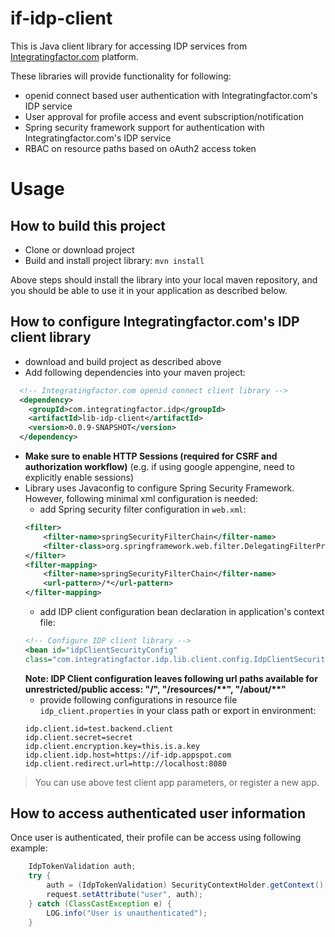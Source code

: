 # if-idp-client
This is Java client library for accessing IDP services from [Integratingfactor.com](http://www.integratingfactor.com) platform.

These libraries will provide functionality for following:
* openid connect based user authentication with Integratingfactor.com's IDP service
* User approval for profile access and event subscription/notification
* Spring security framework support for authentication with Integratingfactor.com's IDP service
* RBAC on resource paths based on oAuth2 access token

# Usage

## How to build this project
* Clone or download project
* Build and install project library: `mvn install`

Above steps should install the library into your local maven repository, and you should be able to use it in your application as described below.

## How to configure Integratingfactor.com's IDP client library
* download and build project as described above
* Add following dependencies into your maven project:
```XML
  <!-- Integratingfactor.com openid connect client library -->
  <dependency>
    <groupId>com.integratingfactor.idp</groupId>
    <artifactId>lib-idp-client</artifactId>
    <version>0.0.9-SNAPSHOT</version>
  </dependency>
```
* **Make sure to enable HTTP Sessions (required for CSRF and authorization workflow)** (e.g. if using google appengine, need to explicitly enable sessions)
* Library uses Javaconfig to configure Spring Security Framework. However, following minimal xml configuration is needed:
  * add Spring security filter configuration in `web.xml`:
  ```XML
  <filter>
      <filter-name>springSecurityFilterChain</filter-name>
      <filter-class>org.springframework.web.filter.DelegatingFilterProxy</filter-class>
  </filter>
  <filter-mapping>
      <filter-name>springSecurityFilterChain</filter-name>
      <url-pattern>/*</url-pattern>
  </filter-mapping>
  ```  
  * add IDP client configuration bean declaration in application's context file:  
  ```XML
  <!-- Configure IDP client library -->  
  <bean id="idpClientSecurityConfig"
  class="com.integratingfactor.idp.lib.client.config.IdpClientSecurityConfig" />  
  ```  
  **Note: IDP Client configuration leaves following url paths available for unrestricted/public access: "/", "/resources/\*\*", "/about/\*\*"**
  * provide following configurations in resource file `idp_client.properties` in your class path or export in environment:
  ```
  idp.client.id=test.backend.client
  idp.client.secret=secret
  idp.client.encryption.key=this.is.a.key
  idp.client.idp.host=https://if-idp.appspot.com
  idp.client.redirect.url=http://localhost:8080
  ```
 > You can use above test client app parameters, or register a new app.
 
## How to access authenticated user information
Once user is authenticated, their profile can be access using following example:  
```JAVA
    IdpTokenValidation auth;
    try {
        auth = (IdpTokenValidation) SecurityContextHolder.getContext().getAuthentication();
        request.setAttribute("user", auth);
    } catch (ClassCastException e) {
        LOG.info("User is unauthenticated");
    }
```
